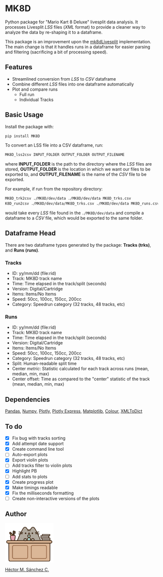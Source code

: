 # MK8D

Python package for "Mario Kart 8 Deluxe" livesplit data analysis.  It processes Livesplit *LSS* files (*XML* format) to provide a cleaner way to analyze the data by re-shaping it to a dataframe. 


This package is an improvement upon the [mk8dLivesplit](https://github.com/Chipdelmal/mk8dLivesplit) implementation. The main change is that it handles runs in a dataframe for easier parsing and filtering (sacrificing a bit of processing speed).
 
## Features

* Streamlined conversion from *LSS* to *CSV* dataframe
* Combine different *LSS* files into one dataframe automatically
* Plot and compare runs 
  * Full run
  * Individual Tracks

## Basic Usage

Install the package with:

```bash
pip install MK8D
```

To convert an LSS file into a CSV dataframe, run:

```bash
MK8D_lss2csv INPUT_FOLDER OUTPUT_FOLDER OUTPUT_FILENAME
```

where **INPUT_FOLDER** is the path to the directory where the *LSS* files are stored, **OUTPUT_FOLDER** is the location in which we want our files to be exported to, and **OUTPUT_FILENAME** is the name of the *CSV* file to be exported.

For example, if run from the repository directory:

```bash
MK8D_trk2csv ./MK8D/dev/data ./MK8D/dev/data MK8D_trks.csv
K8D_run2csv ./MK8D/dev/data/MK8D_trks.csv ./MK8D/dev/data MK8D_runs.csv max
```

would take every *LSS* file found in the `./MK8D/dev/data` and compile a dataframe to a *CSV* file, which would be exported to the same folder.

## Dataframe Head

There are two dataframe types generated by the package: **Tracks (trks)**, and **Runs (runs)**.
### Tracks

* ID: yy/mm/dd (file:rid)
* Track: MK8D track name
* Time: Time elapsed in the track/split (seconds)
* Version: Digital/Cartridge
* Items: Items/No Items
* Speed: 50cc, 100cc, 150cc, 200cc
* Category: Speedrun category (32 tracks, 48 tracks, etc)

### Runs

* ID: yy/mm/dd (file:rid)
* Track: MK8D track name
* Time: Time elapsed in the track/split (seconds)
* Version: Digital/Cartridge
* Items: Items/No Items
* Speed: 50cc, 100cc, 150cc, 200cc
* Category: Speedrun category (32 tracks, 48 tracks, etc)
* Split: Human-readable split time
* Center *metric*: Statistic calculated for each track across runs (mean, median, min, max)
* Center offset: Time as compared to the "center" statistic of the track (mean, median, min, max)

## Dependencies

[Pandas](https://pandas.pydata.org/), [Numpy](https://numpy.org/), [Plotly](https://plotly.com/), [Plotly Express](https://plotly.com/python/plotly-express/), [Matplotlib](https://matplotlib.org/), [Colour](https://pypi.org/project/colour/), [XMLToDict](https://pypi.org/project/xmltodict/)

## To do

- [x] Fix bug with tracks sorting
- [x] Add attempt date support
- [x] Create command line tool
- [ ] Auto-export plots
- [x] Export violin plots
- [ ] Add tracks filter to violin plots
- [x] Highlight PB
- [ ] Add stats to plots
- [x] Create progress plot
- [x] Make timings readable
- [x] Fix the milliseconds formatting
- [ ] Create non-interactive versions of the plots

##  Author

<img src="https://raw.githubusercontent.com/Chipdelmal/WaveArt/master/media/pusheen.jpg" height="130px" align="middle"><br>

[Héctor M. Sánchez C.](https://chipdelmal.github.io/blog)

